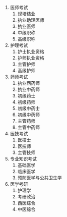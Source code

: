 1. 医师考试
   1. 规培结业
   2. 执业助理医师
   3. 执业医师
   4. 中级职称
   5. 高级职称
2. 护理考试
   1. 护士执业资格
   2. 护师执业资格
   3. 主管护师
   4. 高级护师
3. 药师考试
   1. 执业西药师
   2. 执业中药师
   3. 初级药士
   4. 初级药师
   5. 初级中药士
   6. 初级中药师
   7. 主管药师
   8. 主管中药师
4. 医技考试
   1. 医技士
   2. 医技师
   3. 主管技师
5. 专业知识考试
   1. 基础医学
   2. 临床医学
   3. 预防医学与公共卫生学
6. 医学考研
   1. 护理学
   2. 考研政治
   3. 西医综合
   4. 中医综合

